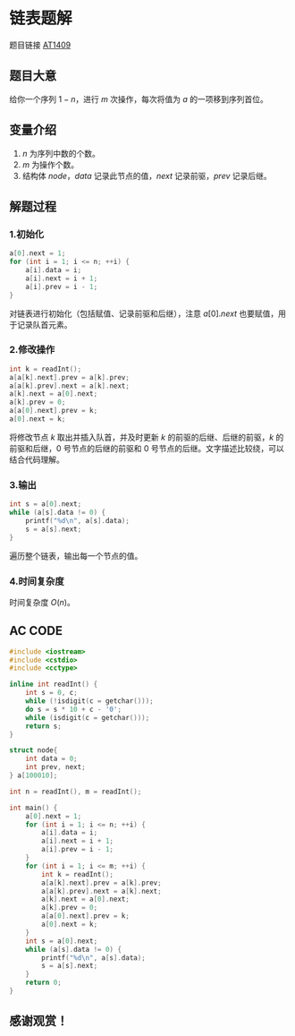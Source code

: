 # 链表题解
题目链接 [AT1409](https://www.luogu.com.cn/problem/AT1409)
## 题目大意
给你一个序列 $1-n$，进行 $m$ 次操作，每次将值为 $a$ 的一项移到序列首位。
## 变量介绍
1. $n$ 为序列中数的个数。
2. $m$ 为操作个数。
3. 结构体 $node$，$data$ 记录此节点的值，$next$ 记录前驱，$prev$ 记录后继。

## 解题过程
### 1.初始化
```cpp
a[0].next = 1; 
for (int i = 1; i <= n; ++i) {
	a[i].data = i;
	a[i].next = i + 1;
	a[i].prev = i - 1;
}
```
对链表进行初始化（包括赋值、记录前驱和后继），注意 $a[0].next$ 也要赋值，用于记录队首元素。  

### 2.修改操作
```cpp
int k = readInt();
a[a[k].next].prev = a[k].prev;
a[a[k].prev].next = a[k].next;
a[k].next = a[0].next;
a[k].prev = 0;
a[a[0].next].prev = k;
a[0].next = k;
```
将修改节点 $k$ 取出并插入队首，并及时更新 $k$ 的前驱的后继、后继的前驱，$k$ 的前驱和后继，$0$ 号节点的后继的前驱和 $0$ 号节点的后继。文字描述比较绕，可以结合代码理解。

### 3.输出 
```cpp
int s = a[0].next;
while (a[s].data != 0) {
	printf("%d\n", a[s].data);
	s = a[s].next;
}
```
遍历整个链表，输出每一个节点的值。
### 4.时间复杂度
时间复杂度 $O(n)$。
## AC CODE
```cpp
#include <iostream>
#include <cstdio>
#include <cctype>

inline int readInt() {
	int s = 0, c;
	while (!isdigit(c = getchar()));
	do s = s * 10 + c - '0';
	while (isdigit(c = getchar()));
	return s;
}

struct node{
	int data = 0;
	int prev, next;
} a[100010];

int n = readInt(), m = readInt();

int main() {
	a[0].next = 1; 
	for (int i = 1; i <= n; ++i) {
		a[i].data = i;
		a[i].next = i + 1;
		a[i].prev = i - 1;
	}
	for (int i = 1; i <= m; ++i) {
		int k = readInt();
		a[a[k].next].prev = a[k].prev;
		a[a[k].prev].next = a[k].next;
		a[k].next = a[0].next;
		a[k].prev = 0;
		a[a[0].next].prev = k;
		a[0].next = k;
	}
	int s = a[0].next;
	while (a[s].data != 0) {
		printf("%d\n", a[s].data);
		s = a[s].next;
	}
	return 0;
}
```
## 感谢观赏！
